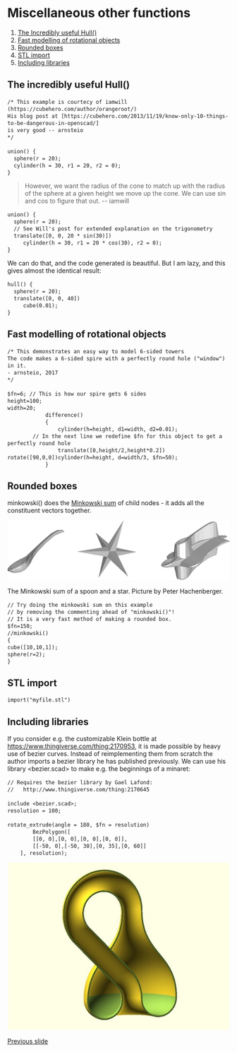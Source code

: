 # Miscellaneous other functions
1. [The Incredibly useful Hull()](#the-incredibly-useful-hull())
2. [Fast modelling  of rotational objects](#fast-modelling-of-rotational-objects)
3. [Rounded boxes](#rounded-boxes)
4. [STL import](#stl-import)
5. [Including libraries](#including-libraries)

## The incredibly useful Hull()

~~~
/* This example is courtecy of iamwill
(https://cubehero.com/author/orangeroot/)
His blog post at [https://cubehero.com/2013/11/19/know-only-10-things-to-be-dangerous-in-openscad/]
is very good -- arnsteio
*/

union() {
  sphere(r = 20);
  cylinder(h = 30, r1 = 20, r2 = 0);
}
~~~

> However, we want the radius of the cone to match up with the radius of the sphere at a given height we move up the cone. We can use sin and cos to figure that out.
> -- iamwill

~~~
union() {
  sphere(r = 20);
  // See Will's post for extended explanation on the trigonometry
  translate([0, 0, 20 * sin(30)])
     cylinder(h = 30, r1 = 20 * cos(30), r2 = 0);
}
~~~

We can do that, and the code generated is beautiful. But I am lazy, and this gives almost the identical result:
~~~
hull() {
  sphere(r = 20);
  translate([0, 0, 40]) 
     cube(0.01);
}
~~~


## Fast modelling of rotational objects
~~~
/* This demonstrates an easy way to model 6-sided towers
The code makes a 6-sided spire with a perfectly round hole ("window") in it. 
- arnsteio, 2017
*/

$fn=6; // This is how our spire gets 6 sides
height=100;
width=20;            
            difference()
            {
                cylinder(h=height, d1=width, d2=0.01);
		// In the next line we redefine $fn for this object to get a perfectly round hole
                translate([0,height/2,height*0.2]) rotate([90,0,0])cylinder(h=height, d=width/3, $fn=50);
            }
~~~

## Rounded boxes

minkowski() does the [Minkowski sum](https://doc.cgal.org/latest/Minkowski_sum_3/) of child nodes - it adds all the constituent vectors together.

![alt text](bilder/minkowski_spoon_star.png "The Minkowski sum of a spoon and a star.")

The Minkowski sum of a spoon and a star. Picture by Peter Hachenberger.

~~~
// Try doing the minkowski sum on this example 
// by removing the commenting ahead of "minkowski()"!
// It is a very fast method of making a rounded box.
$fn=150;
//minkowski()
{
cube([10,10,1]);
sphere(r=2);
}
~~~

## STL import 
~~~
import("myfile.stl")
~~~

## Including libraries
If you consider e.g. the customizable Klein bottle at <https://www.thingiverse.com/thing:2170953>, it is made possible by heavy use of bezier curves. 
Instead of reimplementing them from scratch the author imports a bezier library he has published previously.
We can use his library <bezier.scad> to make e.g. the beginnings of a minaret:
~~~
// Requires the bezier library by Gael Lafond:
//   http://www.thingiverse.com/thing:2170645

include <bezier.scad>;
resolution = 100;

rotate_extrude(angle = 180, $fn = resolution)
        BezPolygon([
		[[0, 0],[0, 0],[0, 0],[0, 0]],
		[[-50, 0],[-50, 30],[0, 35],[0, 60]]
	], resolution);
~~~
![alt text](bilder/halfKleinBottleByGaelLafond.jpg "Half of the Klein bottle, by Gael Lafond")

[Previous slide](05-trigonometry_conditionals_loops.md)
